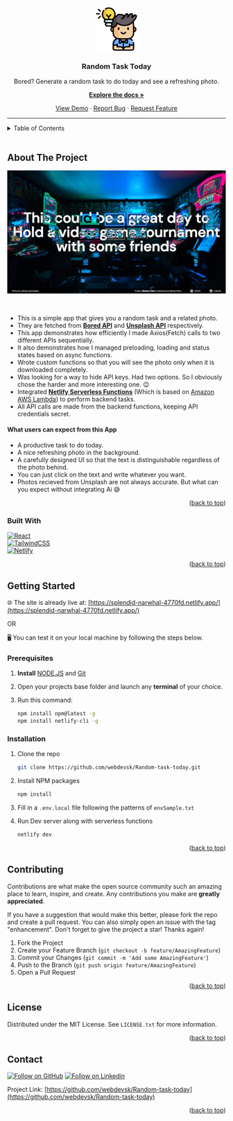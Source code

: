 <!-- Replace these using search repo_name, project_title, short_description, project_description, view_demo_link -->
<!-- Prepend a hash # to filter active ones -->
<!-- Improved compatibility of back to top link: See: https://github.com/othneildrew/Best-README-Template/pull/73 -->
<a name="readme-top"></a>

<!-- PROJECT SHIELDS -->
<!--
*** https://www.markdownguide.org/basic-syntax/#reference-style-links
-->
<!-- [![Contributors][contributors-shield]][contributors-url]
[![Forks][forks-shield]][forks-url]
[![Stargazers][stars-shield]][stars-url]
[![Issues][issues-shield]][issues-url]
[![MIT License][license-shield]][license-url]
[![LinkedIn][linkedin-shield]][linkedin-url] -->

<!-- PROJECT LOGO -->
<br />

<div align="center">
  <a href="https://www.flaticon.com/free-icons/think" title="think icons">
    <img src="github_assets/logo.png" alt="Logo" width="100" height="100">
  </a>

<h3 align="center">Random Task Today</h3>

  <p align="center">
    Bored? Generate a random task to do today and see a refreshing photo.
    <br />

  [**Explore the docs »**](https://github.com/webdevsk/Random-task-today)

  [View Demo](https://splendid-narwhal-4770fd.netlify.app/)
  · [Report Bug](https://github.com/webdevsk/Random-task-today/issues)
  · [Request Feature](https://github.com/webdevsk/Random-task-today/issues)
  </p>
</div>

---
<!-- TABLE OF CONTENTS -->
<details>
<summary>Table of Contents</summary>
<br />

- [About The Project](#about-the-project)
    - [What users can expect from this App](#what-users-can-expect-from-this-app)
  - [Built With](#built-with)
- [Getting Started](#getting-started)
  - [Prerequisites](#prerequisites)
  - [Installation](#installation)
- [Contributing](#contributing)
- [License](#license)
- [Contact](#contact)

</details>
<br/>

<!-- ABOUT THE PROJECT -->
## About The Project

<div align="center">

[![Product snapshot](github_assets/snapshot.webp)](https://splendid-narwhal-4770fd.netlify.app/)

</div>
<br/>

- This is a simple app that gives you a random task and a related photo.
- They are fetched from **[Bored API](https://www.boredapi.com/)** and **[Unsplash API](https://unsplash.com/developers)** respectively.
- This app demonstrates how efficiently I made Axios(Fetch) calls to two different APIs sequentially.
- It also demonstrates how I managed preloading, loading and status states based on async functions.
- Wrote custom functions so that you will see the photo only when it is downloaded completely.
- Was looking for a way to hide API keys. Had two options. So I obviously chose the harder and more interesting one. 😉
- Integrated **[Netlify Serverless Functions](https://www.netlify.com/products/functions/)** (Which is based on [Amazon AWS Lambda](https://aws.amazon.com/lambda/)) to perform backend tasks.
- All API calls are made from the backend functions, keeping API credentials secret.

#### What users can expect from this App

- A productive task to do today.
- A nice refreshing photo in the background.
- A carefully designed UI so that the text is distinguishable regardless of the photo behind.
- You can just click on the text and write whatever you want.
- Photos recieved from Unsplash are not always accurate. But what can you expect without integrating Ai 😅

<p align="right">(<a href="#readme-top">back to top</a>)</p>

### Built With

[![React][React]][React-url]  
[![TailwindCSS][TailwindCSS]][Tailwind-url]  
[![Netlify][Netlify]][Netlify-url]  

<p align="right">(<a href="#readme-top">back to top</a>)</p>

<!-- GETTING STARTED -->
## Getting Started

🌐 The site is already live at: [https://splendid-narwhal-4770fd.netlify.app/](https://splendid-narwhal-4770fd.netlify.app/)

OR

🖥️ You can test it on your local machine by following the steps below.

### Prerequisites

1. **Install** [NODE.JS](https://nodejs.org/en/download) and [Git](https://git-scm.com/downloads)
1. Open your projects base folder and launch any **terminal** of your choice.
1. Run this command:

   ```sh
   npm install npm@latest -g
   npm install netlify-cli -g
   ```

### Installation

<!-- 1. Get a free API Key at [https://example.com](https://example.com) -->
1. Clone the repo

    ```sh
    git clone https://github.com/webdevsk/Random-task-today.git
    ```

1. Install NPM packages

    ```sh
    npm install
    ```
  
1. Fill in a `.env.local` file following the patterns of `envSample.txt`

1. Run Dev server along with serverless functions

    ```sh
    netlify dev
    ```

<p align="right">(<a href="#readme-top">back to top</a>)</p>

<!-- USAGE EXAMPLES -->
<!-- ## Features



<p align="right">(<a href="#readme-top">back to top</a>)</p> -->

<!-- ROADMAP -->
<!-- ## Roadmap

- [ ] Feature 1
- [ ] Feature 2
- [ ] Feature 3
    - [ ] Nested Feature

See the [open issues](https://github.com/webdevsk/repo_name/issues) for a full list of proposed features (and known issues).

<p align="right">(<a href="#readme-top">back to top</a>)</p> -->

<!-- CONTRIBUTING -->
## Contributing

Contributions are what make the open source community such an amazing place to learn, inspire, and create. Any contributions you make are **greatly appreciated**.

If you have a suggestion that would make this better, please fork the repo and create a pull request. You can also simply open an issue with the tag "enhancement".
Don't forget to give the project a star! Thanks again!

1. Fork the Project
1. Create your Feature Branch (`git checkout -b feature/AmazingFeature`)
1. Commit your Changes (`git commit -m 'Add some AmazingFeature'`)
1. Push to the Branch (`git push origin feature/AmazingFeature`)
1. Open a Pull Request

<p align="right">(<a href="#readme-top">back to top</a>)</p>

<!-- LICENSE -->
## License

Distributed under the MIT License. See `LICENSE.txt` for more information.

<p align="right">(<a href="#readme-top">back to top</a>)</p>

<!-- CONTACT -->
## Contact

[![Follow on GitHub][GitHub]](https://github.com/webdevsk)
[![Follow on Linkedin][Linkedin]][Linkedin-url]

Project Link: [https://github.com/webdevsk/Random-task-today](https://github.com/webdevsk/Random-task-today)

<p align="right">(<a href="#readme-top">back to top</a>)</p>

<br/>

<!-- ACKNOWLEDGMENTS -->
<!-- ## Acknowledgments

* []()
* []()
* []()

<p align="right">(<a href="#readme-top">back to top</a>)</p> -->

<!-- MARKDOWN LINKS & IMAGES -->
<!-- https://www.markdownguide.org/basic-syntax/#reference-style-links -->
[Linkedin-url]: https://linkedin.com/in/webdevsk
[GitHub]: https://img.shields.io/badge/github-%23121011.svg?style=for-the-badge&logo=github&logoColor=white
[Linkedin]: https://img.shields.io/badge/linkedin-%231E77B5.svg?&style=for-the-badge&logo=linkedin&logoColor=white
[contributors-shield]: https://img.shields.io/github/contributors/webdevsk/Random-task-today.svg?style=for-the-badge
[contributors-url]: https://github.com/webdevsk/Random-task-today/graphs/contributors
[forks-shield]: https://img.shields.io/github/forks/webdevsk/Random-task-today.svg?style=for-the-badge
[forks-url]: https://github.com/webdevsk/Random-task-today/network/members
[stars-shield]: https://img.shields.io/github/stars/webdevsk/Random-task-today.svg?style=for-the-badge
[stars-url]: https://github.com/webdevsk/Random-task-today/stargazers
[issues-shield]: https://img.shields.io/github/issues/webdevsk/Random-task-today.svg?style=for-the-badge
[issues-url]: https://github.com/webdevsk/Random-task-today/issues
[license-shield]: https://img.shields.io/github/license/webdevsk/Random-task-today.svg?style=for-the-badge
[license-url]: https://github.com/webdevsk/Random-task-today/blob/master/LICENSE.txt
[linkedin-shield]: https://img.shields.io/badge/-LinkedIn-black.svg?style=for-the-badge&logo=linkedin&colorB=555
[Next-url]: https://nextjs.org/
[React]: https://img.shields.io/badge/React-20232A?style=for-the-badge&logo=react&logoColor=61DAFB
[React-url]: https://reactjs.org/
[TailwindCSS]: https://img.shields.io/badge/tailwindcss-%2338B2AC.svg?style=for-the-badge&logo=tailwind-css&logoColor=white
[Tailwind-url]: https://tailwindcss.com/
[Bootstrap]: https://img.shields.io/badge/bootstrap-%238511FA.svg?style=for-the-badge&logo=bootstrap&logoColor=white
[Bootstrap-url]: https://react-bootstrap.netlify.app/
[SASS]: https://img.shields.io/badge/SASS-hotpink.svg?style=for-the-badge&logo=SASS&logoColor=white
[SASS-url]: https://sass-lang.com/
[Chakra]: https://img.shields.io/badge/chakra-%234ED1C5.svg?style=for-the-badge&logo=chakraui&logoColor=white
[Chakra-url]: https://chakra-ui.com/
[MUI]: https://img.shields.io/badge/MUI-%230081CB.svg?style=for-the-badge&logo=mui&logoColor=white
[MUI-url]: https://mui.com/
[Styled Components]: https://img.shields.io/badge/styled--components-DB7093?style=for-the-badge&logo=styled-components&logoColor=white
[Styled-url]: https://www.styled-components.com/
[React-router]: https://img.shields.io/badge/React_Router-CA4245?style=for-the-badge&logo=react-router&logoColor=white
[React-router-url]: https://reactrouter.com/
[Redux]: https://img.shields.io/badge/redux-%23593d88.svg?style=for-the-badge&logo=redux&logoColor=white
[Redux-url]: https://redux.js.org/
[Three-js]: https://img.shields.io/badge/threejs-black?style=for-the-badge&logo=three.js&logoColor=white
[Three-js-url]: https://threejs.org/
[GSAP]: https://img.shields.io/badge/green%20sock-88CE02?style=for-the-badge&logo=greensock&logoColor=white
[GSAP-url]: https://greensock.com/gsap/
[Netlify]: https://img.shields.io/badge/netlify-%23000000.svg?style=for-the-badge&logo=netlify&logoColor=#00C7B7
[Netlify-url]: https://www.netlify.com/
